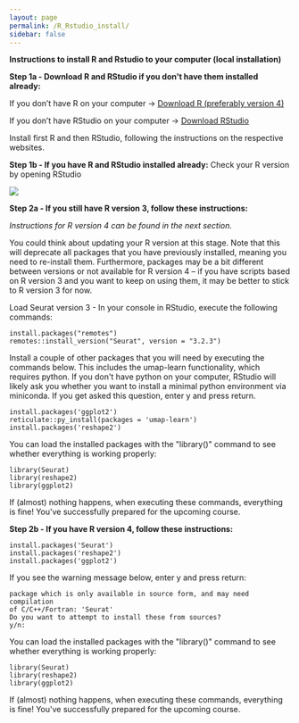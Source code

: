 ```yaml
---
layout: page
permalink: /R_Rstudio_install/
sidebar: false
---
```



**Instructions to install R and Rstudio to your computer (local installation)**

**Step 1a - Download R and RStudio if you don't have them installed already:**

If you donʼt have R on your computer -> [Download R (preferably version 4)](https://cran.r-project.org/)

If you donʼt have RStudio on your computer -> [Download RStudio](https://www.rstudio.com/products/rstudio/download/)

Install first R and then RStudio, following the instructions on the respective websites.


**Step 1b - If you have R and RStudio installed already:**
Check your R version by opening RStudio

![](/images/R_version_screen_cropped.png)


**Step 2a - If you still have R version 3, follow these instructions:**

*Instructions for R version 4 can be found in the next section.*

You could think about updating your R version at this stage. Note that this will deprecate all packages that you have previously installed, meaning you need to re-install them. Furthermore, packages may be a bit different between versions or not available for R version 4 – if you have scripts based on R version 3 and you want to keep on using them, it may be better to stick to R version 3 for now.

Load Seurat version 3 - In your console in RStudio, execute the following commands:

```
install.packages("remotes")
remotes::install_version("Seurat", version = "3.2.3")
```

Install a couple of other packages that you will need by executing the commands below. This includes the umap-learn functionality, which requires python. If you don't have python on your computer, RStudio will likely ask you whether you want to install a minimal python environment via miniconda. If you get asked this question, enter y and press return.

```
install.packages('ggplot2')
reticulate::py_install(packages = 'umap-learn')
install.packages('reshape2')
```

You can load the installed packages with the "library()" command to see whether everything is working properly:

```
library(Seurat)
library(reshape2)
library(ggplot2)
```

If (almost) nothing happens, when executing these commands, everything is fine! You've successfully prepared for the upcoming course.

**Step 2b - If you have R version 4, follow these instructions:**

```
install.packages('Seurat')
install.packages('reshape2')
install.packages('ggplot2')
```

If you see the warning message below, enter y and press return:

```
package which is only available in source form, and may need compilation
of C/C++/Fortran: 'Seurat'
Do you want to attempt to install these from sources?
y/n:
```

You can load the installed packages with the "library()" command to see whether everything is working properly:

```
library(Seurat)
library(reshape2)
library(ggplot2)
```

If (almost) nothing happens, when executing these commands, everything is fine! You've successfully prepared for the upcoming course.
